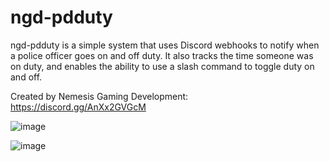 # ngd-pdduty 

 ngd-pdduty is a simple system that uses Discord webhooks to notify when a police officer goes on and off duty.  It also tracks the time someone was on duty, and enables the ability to use a slash command to toggle duty on and off.

Created by Nemesis Gaming Development:
https://discord.gg/AnXx2GVGcM

![image](https://github.com/delucecc/ngd-pdduty/assets/31872986/d88cb91e-c7ff-4d18-a21e-6a68d991b23c)


![image](https://github.com/delucecc/ngd-pdduty/assets/31872986/4d60bc93-1b55-4b4d-91ce-12b32fd437e8)


